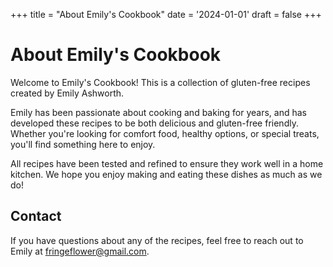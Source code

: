 +++
title = "About Emily's Cookbook"
date = '2024-01-01'
draft = false
+++

# About Emily's Cookbook

Welcome to Emily's Cookbook! This is a collection of gluten-free recipes created by Emily Ashworth.

Emily has been passionate about cooking and baking for years, and has developed these recipes to be both delicious and gluten-free friendly. Whether you're looking for comfort food, healthy options, or special treats, you'll find something here to enjoy.

All recipes have been tested and refined to ensure they work well in a home kitchen. We hope you enjoy making and eating these dishes as much as we do!

## Contact

If you have questions about any of the recipes, feel free to reach out to Emily at fringeflower@gmail.com.
